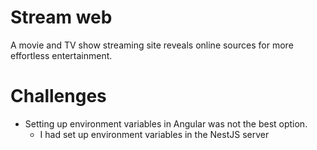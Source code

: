 # Stream web
A movie and TV show streaming site reveals online sources for more effortless entertainment.
# Challenges
  - Setting up environment variables in Angular was not the best option.
    - I had set up environment variables in the NestJS server
